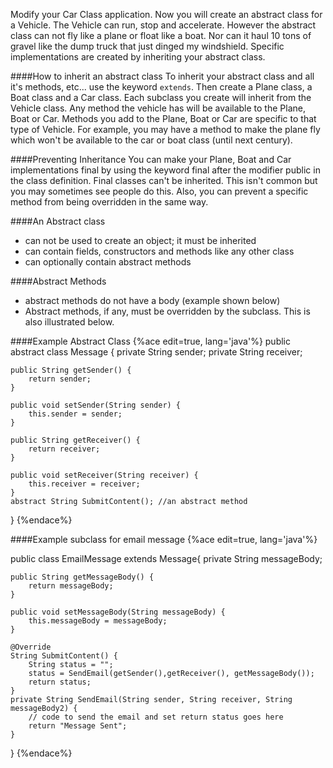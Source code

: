 <!--djw: done-->
Modify your Car Class application. Now you will create an abstract class for a Vehicle. The Vehicle can run, stop and accelerate. However the abstract class can not fly like a plane or float like a boat. Nor can it haul 10 tons of gravel like the dump truck that just dinged my windshield. Specific implementations are created by inheriting your abstract class. 

####How to inherit an abstract class
To inherit your abstract class and all it's methods, etc... use the keyword ```extends```. Then create a Plane class, a Boat class and a Car class. Each subclass you create will inherit from the Vehicle class. Any method the vehicle has will be available to the Plane, Boat or Car. Methods you add to the Plane, Boat or Car are specific to that type of Vehicle. For example, you may have a method to make the plane fly which won't be available to the car or boat class (until next century).

####Preventing Inheritance
You can make your Plane, Boat and Car implementations final by using the keyword final after the modifier public in the class definition. Final classes can't be inherited. This isn't common but you may sometimes see people do this. Also, you can prevent a specific method from being overridden in the same way.

####An Abstract class
* can not be used to create an object; it must be inherited
* can contain fields, constructors and methods like any other class
* can optionally contain abstract methods

####Abstract Methods
* abstract methods do not have a body (example shown below)
* Abstract methods, if any, must be overridden by the subclass. This is also illustrated below.

####Example Abstract Class
{%ace edit=true, lang='java'%}
public abstract class Message
{
	private String sender;
    private String receiver;
	
	public String getSender() {
		return sender;
	}

	public void setSender(String sender) {
		this.sender = sender;
	}

	public String getReceiver() {
		return receiver;
	}

	public void setReceiver(String receiver) {
		this.receiver = receiver;
	}
    abstract String SubmitContent(); //an abstract method
}
{%endace%}

####Example subclass for email message
{%ace edit=true, lang='java'%}

public class EmailMessage extends Message{
    private String messageBody;

	public String getMessageBody() {
		return messageBody;
	}

	public void setMessageBody(String messageBody) {
		this.messageBody = messageBody;
	}

	@Override
	String SubmitContent() {
		String status = "";
		status = SendEmail(getSender(),getReceiver(), getMessageBody());
		return status;
	}
	private String SendEmail(String sender, String receiver, String messageBody2) {
		// code to send the email and set return status goes here
		return "Message Sent";
	}
}
{%endace%}

